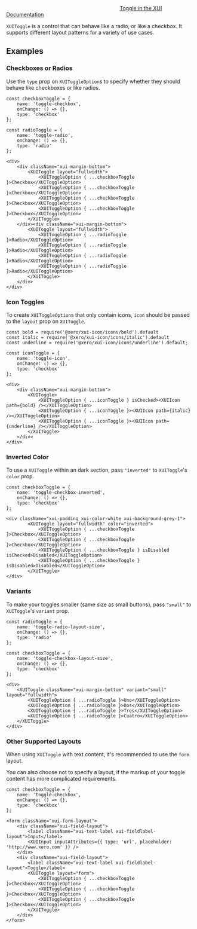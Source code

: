 <div class="xui-margin-vertical">
	<svg focusable="false" class="xui-icon xui-icon-inline xui-icon-large xui-icon-color-blue">
		<use xlink:href="#xui-icon-bookmark" role="presentation"/>
	</svg>
	<a href="../section-building-blocks-controls-toggle.html">Toggle in the XUI Documentation</a>
</div>

`XUIToggle` is a control that can behave like a radio, or like a checkbox. It supports different layout patterns for a variety of use cases.

## Examples

### Checkboxes or Radios

Use the `type` prop on `XUIToggleOption`s to specify whether they should behave like checkboxes or like radios.

```
const checkboxToggle = {
	name: 'toggle-checkbox',
	onChange: () => {},
	type: 'checkbox'
};

const radioToggle = {
	name: 'toggle-radio',
	onChange: () => {},
	type: 'radio'
};

<div>
	<div className="xui-margin-bottom">
		<XUIToggle layout="fullwidth">
			<XUIToggleOption { ...checkboxToggle }>Checkbox</XUIToggleOption>
			<XUIToggleOption { ...checkboxToggle }>Checkbox</XUIToggleOption>
			<XUIToggleOption { ...checkboxToggle }>Checkbox</XUIToggleOption>
			<XUIToggleOption { ...checkboxToggle }>Checkbox</XUIToggleOption>
		</XUIToggle>
	</div><div className="xui-margin-bottom">
		<XUIToggle layout="fullwidth">
			<XUIToggleOption { ...radioToggle }>Radio</XUIToggleOption>
			<XUIToggleOption { ...radioToggle }>Radio</XUIToggleOption>
			<XUIToggleOption { ...radioToggle }>Radio</XUIToggleOption>
			<XUIToggleOption { ...radioToggle }>Radio</XUIToggleOption>
		</XUIToggle>
	</div>
</div>
```

### Icon Toggles

To create `XUIToggleOption`s that only contain icons, `icon` should be passed to the `layout` prop on `XUIToggle`.

```
const bold = require('@xero/xui-icon/icons/bold').default
const italic = require('@xero/xui-icon/icons/italic').default
const underline = require('@xero/xui-icon/icons/underline').default;

const iconToggle = {
	name: 'toggle-icon',
	onChange: () => {},
	type: 'checkbox'
};

<div>
	<div className="xui-margin-bottom">
		<XUIToggle>
			<XUIToggleOption { ...iconToggle } isChecked><XUIIcon path={bold} /></XUIToggleOption>
			<XUIToggleOption { ...iconToggle }><XUIIcon path={italic} /></XUIToggleOption>
			<XUIToggleOption { ...iconToggle }><XUIIcon path={underline} /></XUIToggleOption>
		</XUIToggle>
	</div>
</div>
```

### Inverted Color

To use a `XUIToggle` within an dark section, pass `"inverted"` to `XUIToggle`'s `color` prop.

```
const checkboxToggle = {
	name: 'toggle-checkbox-inverted',
	onChange: () => {},
	type: 'checkbox'
};

<div className="xui-padding xui-color-white xui-background-grey-1">
		<XUIToggle layout="fullwidth" color="inverted">
			<XUIToggleOption { ...checkboxToggle }>Checkbox</XUIToggleOption>
			<XUIToggleOption { ...checkboxToggle }>Checkbox</XUIToggleOption>
			<XUIToggleOption { ...checkboxToggle } isDisabled isChecked>Disabled</XUIToggleOption>
			<XUIToggleOption { ...checkboxToggle } isDisabled>Disabled</XUIToggleOption>
		</XUIToggle>
</div>
```

### Variants

To make your toggles smaller (same size as small buttons), pass `"small"` to `XUIToggle`'s `variant` prop.

```
const radioToggle = {
	name: 'toggle-radio-layout-size',
	onChange: () => {},
	type: 'radio'
};

const checkboxToggle = {
	name: 'toggle-checkbox-layout-size',
	onChange: () => {},
	type: 'checkbox'
};

<div>
	<XUIToggle className="xui-margin-bottom" variant="small" layout="fullwidth">
		<XUIToggleOption { ...radioToggle }>Uno</XUIToggleOption>
		<XUIToggleOption { ...radioToggle }>Dos</XUIToggleOption>
		<XUIToggleOption { ...radioToggle }>Tres</XUIToggleOption>
		<XUIToggleOption { ...radioToggle }>Cuatro</XUIToggleOption>
	</XUIToggle>
</div>
```

### Other Supported Layouts

When using `XUIToggle` with text content, it's recommended to use the `form` layout.

You can also choose not to specify a layout, if the markup of your toggle content has more complicated requirements.

```
const checkboxToggle = {
	name: 'toggle-checkbox',
	onChange: () => {},
	type: 'checkbox'
};

<form className="xui-form-layout">
	<div className="xui-field-layout">
		<label className="xui-text-label xui-fieldlabel-layout">Input</label>
		<XUIInput inputAttributes={{ type: 'url', placeholder: 'http://www.xero.com' }} />
	</div>
	<div className="xui-field-layout">
		<label className="xui-text-label xui-fieldlabel-layout">Toggle</label>
		<XUIToggle layout="form">
			<XUIToggleOption { ...checkboxToggle }>Checkbox</XUIToggleOption>
			<XUIToggleOption { ...checkboxToggle }>Checkbox</XUIToggleOption>
			<XUIToggleOption { ...checkboxToggle }>Checkbox</XUIToggleOption>
		</XUIToggle>
	</div>
</form>

```
